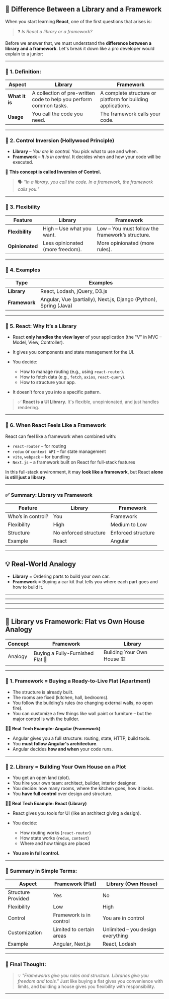 
## 📘 Difference Between a Library and a Framework

When you start learning **React**, one of the first questions that arises is:

> ❓ *Is React a library or a framework?*

Before we answer that, we must understand the **difference between a library and a framework**. Let's break it down like a pro developer would explain to a junior:

---

### 🔹 1. **Definition:**

| Aspect         | Library                                                            | Framework                                                   |
| -------------- | ------------------------------------------------------------------ | ----------------------------------------------------------- |
| **What it is** | A collection of pre-written code to help you perform common tasks. | A complete structure or platform for building applications. |
| **Usage**      | You call the code you need.                                        | The framework calls your code.                              |

---

### 🔹 2. **Control Inversion (Hollywood Principle)**

* **Library** – *You are in control.* You pick what to use and when.
* **Framework** – *It is in control.* It decides when and how your code will be executed.

🧠 **This concept is called Inversion of Control.**

> 🗣️ *"In a library, you call the code. In a framework, the framework calls you."*

---

### 🔹 3. **Flexibility**

| Feature         | Library                          | Framework                                        |
| --------------- | -------------------------------- | ------------------------------------------------ |
| **Flexibility** | High – Use what you want.        | Low – You must follow the framework’s structure. |
| **Opinionated** | Less opinionated (more freedom). | More opinionated (more rules).                   |

---

### 🔹 4. **Examples**

| Type          | Examples                                                          |
| ------------- | ----------------------------------------------------------------- |
| **Library**   | React, Lodash, jQuery, D3.js                                      |
| **Framework** | Angular, Vue (partially), Next.js, Django (Python), Spring (Java) |

---

### 🔹 5. **React: Why It’s a Library**

* React **only handles the view layer** of your application (the "V" in MVC – Model, View, Controller).
* It gives you components and state management for the UI.
* You decide:

  * How to manage routing (e.g., using `react-router`).
  * How to fetch data (e.g., `fetch`, `axios`, `react-query`).
  * How to structure your app.
* It doesn’t force you into a specific pattern.

> ✅ **React is a UI Library.** It's flexible, unopinionated, and just handles rendering.

---

### 🔹 6. **When React Feels Like a Framework**

React can feel like a framework when combined with:

* `react-router` – for routing
* `redux` or `context API` – for state management
* `vite`, `webpack` – for bundling
* `Next.js` – a framework built on React for full-stack features

In this full-stack environment, it may **look like a framework**, but React **alone is still just a library**.

---

### ✅ Summary: Library vs Framework

| Feature           | Library               | Framework          |
| ----------------- | --------------------- | ------------------ |
| Who’s in control? | You                   | Framework          |
| Flexibility       | High                  | Medium to Low      |
| Structure         | No enforced structure | Enforced structure |
| Example           | React                 | Angular            |

---

## 💡 Real-World Analogy

* **Library** = Ordering parts to build your own car.
* **Framework** = Buying a car kit that tells you where each part goes and how to build it.

---





---
---
---



## 🏡 Library vs Framework: Flat vs Own House Analogy

| Concept | Framework                        | Library                     |
| ------- | -------------------------------- | --------------------------- |
| Analogy | Buying a Fully-Furnished Flat 🏢 | Building Your Own House 🏗️ |

---

### 🧱 1. **Framework = Buying a Ready-to-Live Flat (Apartment)**

* The structure is already built.
* The rooms are fixed (kitchen, hall, bedrooms).
* You follow the building's rules (no changing external walls, no open fire).
* You can customize a few things like wall paint or furniture – but the major control is with the builder.

**👨‍💼 Real Tech Example: Angular (Framework)**

* Angular gives you a full structure: routing, state, HTTP, build tools.
* You **must follow Angular's architecture**.
* Angular decides **how and when** your code runs.

---

### 🔨 2. **Library = Building Your Own House on a Plot**

* You get an open land (plot).
* You hire your own team: architect, builder, interior designer.
* You decide: how many rooms, where the kitchen goes, how it looks.
* You **have full control** over design and structure.

**👨‍💻 Real Tech Example: React (Library)**

* React gives you tools for UI (like an architect giving a design).
* You decide:

  * How routing works (`react-router`)
  * How state works (`redux`, `context`)
  * Where and how things are placed
* **You are in full control.**

---

### 💬 Summary in Simple Terms:

| Aspect             | Framework (Flat)         | Library (Own House)               |
| ------------------ | ------------------------ | --------------------------------- |
| Structure Provided | Yes                      | No                                |
| Flexibility        | Low                      | High                              |
| Control            | Framework is in control  | You are in control                |
| Customization      | Limited to certain areas | Unlimited – you design everything |
| Example            | Angular, Next.js         | React, Lodash                     |

---

### 📌 Final Thought:

> 💡 *"Frameworks give you rules and structure. Libraries give you freedom and tools."*
> Just like buying a flat gives you convenience with limits, and building a house gives you flexibility with responsibility.

---

